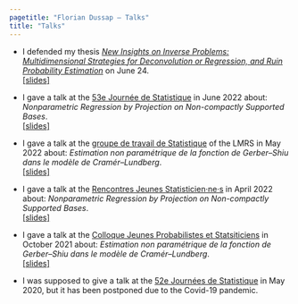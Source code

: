 ```yaml
---
pagetitle: "Florian Dussap – Talks"
title: "Talks"
---
```


- I defended my thesis [*New Insights on Inverse Problems: Multidimensional Strategies for Deconvolution or Regression, and Ruin Probability Estimation*](./Files/thesis.pdf) on June 24.  
[[slides]](./Files/thesis_defence.pdf)

- I gave a talk at the [53e Journée de Statistique](https://jds22.sciencesconf.org/) in June 2022 about: *Nonparametric Regression by Projection on Non-compactly Supported Bases*.  
[[slides]](./Files/jds-22.pdf)

- I gave a talk at the [groupe de travail de Statistique](https://lmrs.univ-rouen.fr/fr/content/estimation-de-la-fonction-de-gerber-shiu-dans-le-modele-de-cramer-lundberg) of the LMRS in May 2022 about: *Estimation non paramétrique de la fonction de Gerber–Shiu dans le modèle de Cramér–Lundberg*.  
[[slides]](./Files/rouen-05-22.pdf)

- I gave a talk at the [Rencontres Jeunes Statisticien·ne·s](https://rjs2022.sciencesconf.org) in April 2022 about: *Nonparametric Regression by Projection on Non-compactly Supported Bases*.  
[[slides]](./Files/rjs-22.pdf)

- I gave a talk at the [Colloque Jeunes Probabilistes et Statsiticiens](https://jps-2021.sciencesconf.org/) in October 2021 about: *Estimation non paramétrique de la fonction de Gerber–Shiu dans le modèle de Cramér–Lundberg*.  
[[slides]](./Files/jps-21.pdf)

- I was supposed to give a talk at the [52e Journées de Statistique](https://jds2020.sciencesconf.org) in May 2020, but it has been postponed due to the Covid-19 pandemic.
